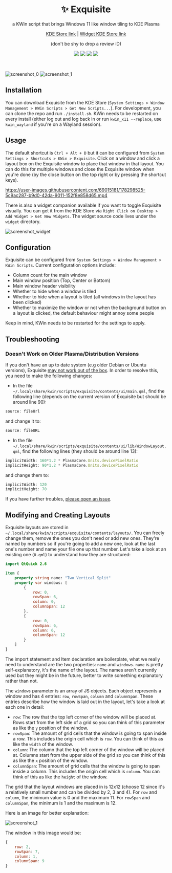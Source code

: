 <div align="center"> 
    
# ✨ Exquisite 
a KWin script that brings Windows 11 like window tiling to KDE Plasma
    
[KDE Store link](https://store.kde.org/p/1852610/) | [Widget KDE Store link](https://store.kde.org/p/1878384/)

(don't be shy to drop a review :D)

![](https://img.shields.io/static/v1?style=for-the-badge&label=KWin&message=Script&color=blue&logo=kde)
![](https://img.shields.io/badge/Wayland-Ready-blue?style=for-the-badge&logo=linux)
![](https://img.shields.io/static/v1?style=for-the-badge&label=KDE%20Store&message=1.7K+%20Downloads&color=blue&logo=kde&logoColor=orange)
![](https://img.shields.io/static/v1?style=for-the-badge&label=Qt&message=QML&color=green&logo=qt)
    
</div>
<br>

![screenshot_0](https://github.com/qewer33/Exquisite/blob/main/assets/screenshot_0.png?raw=true)
![screenshot_1](https://github.com/qewer33/Exquisite/blob/main/assets/screenshot_1.png?raw=true)

## Installation

You can download Exquisite from the KDE Store (`System Settings > Window Management > KWin Scripts > Get New Scripts...`). For development, you can clone the repo and run `./install.sh`. KWin needs to be restarted on every install (either log out and log back in or run `kwin_x11 --replace`, use `kwin_wayland` if you're on a Wayland session).

## Usage

The default shortcut is `Ctrl + Alt + D` but it can be configured from `System Settings > Shortcuts > KWin > Exquisite`. Click on a window and click a layout box on the Exquisite window to place that window in that layout. You can do this for multiple windows and close the Exquisite window when you're done (by the close button on the top right or by pressing the shortcut keys).


https://user-images.githubusercontent.com/69015181/178298525-5c9ac287-b9d0-42da-9011-152f8e858d65.mp4


There is also a widget companion available if you want to toggle Exquisite visually. You can get it from the KDE Store via `Right Click on Desktop > Add Widget > Get New Widgets`. The widget source code lives under the `widget` directory.

![screenshot_widget](https://github.com/qewer33/Exquisite/blob/main/assets/screenshot_widget.png?raw=true)


## Configuration

Exquisite can be configured from `System Settings > Window Management > KWin Scripts`. Current configuration options include:

- Column count for the main window
- Main window position (Top, Center or Bottom)
- Main window header visibility
- Whether to hide when a window is tiled
- Whether to hide when a layout is tiled (all windows in the layout has been clicked)
- Whether to maximize the window or not when the background button on a layout is clicked, the default behaviour might annoy some people

Keep in mind, KWin needs to be restarted for the settings to apply.

## Troubleshooting

### Doesn't Work on Older Plasma/Distribution Versions

If you don't have an up to date system (e.g older Debian or Ubuntu versions), Exquisite [may not work out of the box](https://github.com/qewer33/Exquisite/issues/10). In order to resolve this, you need to make the following changes:

- In the file `~/.local/share/kwin/scripts/exquisite/contents/ui/main.qml`, find the following line (depends on the current version of Exquisite but should be around line 90):
```qml
source: fileUrl
```
and change it to:
```qml
source: fileURL
```

- In the file `~/.local/share/kwin/scripts/exquisite/contents/ui/lib/WindowLayout.qml`, find the following lines (they should be around line 13):
```qml
implicitWidth: 160*1.2 * PlasmaCore.Units.devicePixelRatio
implicitHeight: 90*1.2 * PlasmaCore.Units.devicePixelRatio
```
and change them to:
```qml
implicitWidth: 120
implicitHeight: 70
```

If you have further troubles, [please open an issue](https://github.com/qewer33/Exquisite/issues/new).

## Modifying and Creating Layouts

Exquisite layouts are stored in `~/.local/share/kwin/scripts/exquisite/contents/layouts/`. You can freely change them, remove the ones you don't need or add new ones. They're named by numbers so if you're going to add a new one, look at the last one's number and name your file one up that number. Let's take a look at an existing one (`0.qml`) to understand how they are structured:

```qml
import QtQuick 2.6

Item {
    property string name: "Two Vertical Split"
    property var windows: [
        {
            row: 0,
            rowSpan: 6,
            column: 0,
            columnSpan: 12
        },
        {
            row: 0,
            rowSpan: 6,
            column: 6,
            columnSpan: 12
        }
    ]
}
```

The import statement and Item declaration are boilerplate, what we really need to understand are the two properties: `name` and `windows`. `name` is pretty self-explanatory, it's the name of the layout. The names aren't currently used but they might be in the future, better to write something explanatory rather than not.

The `windows` parameter is an array of JS objects. Each object represents a window and has 4 entries: `row`, `rowSpan`, `column` and `columnSpan`. These entries describe how the window is laid out in the layout, let's take a look at each one in detail:

- `row`: The row that the top left corner of the window will be placed at. Rows start from the left side of a grid so you can think of this parameter as like the `y` position of the window.
- `rowSpan`: The amount of grid cells that the window is going to span inside a row. This includes the origin cell which is `row`. You can think of this as like the `width` of the window.
- `column`: The column that the top left corner of the window will be placed at. Columns start from the upper side of the grid so you can think of this as like the `x` position of the window.
- `columnSpan`: The amount of grid cells that the window is going to span inside a column. This includes the origin cell which is `column`. You can think of this as like the `height` of the window.

The grid that the layout windows are placed in is 12x12 (choose 12 since it's a relatively small number and can be divided by 2, 3 and 4). For `row` and `column`, the minimum value is 0 and the maximum 11. For `rowSpan` and `columnSpan`, the minimum is 1 and the maximum is 12.

Here is an image for better explanation:

![screenshot_1](https://github.com/qewer33/Exquisite/blob/main/assets/layout_explanation.png?raw=true)

The window in this image would be:

```qml
{
    row: 2,
    rowSpan: 7,
    column: 1,
    columnSpan: 9
}
```

